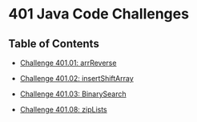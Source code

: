 # 401 Java Code Challenges

## Table of Contents

* [Challenge 401.01: arrReverse](./code-challenge-01/README.md)

* [Challenge 401.02: insertShiftArray](./code-challenge-02/README.md)

* [Challenge 401.03: BinarySearch](./code-challenge-03/README.md)

* [Challenge 401.08: zipLists](./code-challenge-08/README.md)
